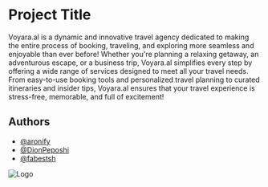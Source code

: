 # Project Title

Voyara.al is a dynamic and innovative travel agency dedicated to making the entire process of booking, traveling, and exploring more seamless and enjoyable than ever before! Whether you're planning a relaxing getaway, an adventurous escape, or a business trip, Voyara.al simplifies every step by offering a wide range of services designed to meet all your travel needs. From easy-to-use booking tools and personalized travel planning to curated itineraries and insider tips, Voyara.al ensures that your travel experience is stress-free, memorable, and full of excitement!
## Authors

- [@aronify](https://www.github.com/aronify)
- [@DionPeposhi](https://www.github.com/DION173)
- [@fabestsh](https://www.github.com/fabestsh)


![Logo](https://lavender-alvina-53.tiiny.site/logo-typeface.png)

